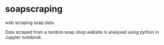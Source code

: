# soapscraping
web scraping soap data 


Data scraped from a random soap shop website is analysed using python in Jupyter notebook. 
